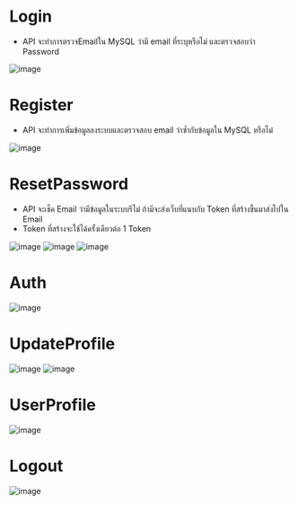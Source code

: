 # Login
* API จะทำการตรวจEmailใน MySQL ว่ามี email ที่ระบุหรือไม่ และตรวจสอบว่า Password

![image](https://i.imgur.com/8Gor0K0.png)
# Register
* API จะทำการเพิ่มข้อมูลลงระบบและตรวจสอบ email ว่าซ้ำกับข้อมูลใน MySQL หรือไม่

![image](https://i.imgur.com/dkNgRXS.png)
# ResetPassword
* API  จะเช็ค Email ว่ามีข้อมูลในระบบรึไม่ ถ้ามีจะส่งเว็บที่แนบกับ Token ที่สร้างขึ้นมาส่งไปใน Email
* Token ที่สร้างจะใช้ได้ครั้งเดียวต่อ 1 Token

![image](https://i.imgur.com/plBz3uw.png)
![image](https://i.imgur.com/rzewJPp.png)
![image](https://i.imgur.com/mA4PeSB.png)
# Auth

![image](https://i.imgur.com/fbPfB0j.png)
# UpdateProfile

![image](https://i.imgur.com/XAuEgVj.png)
![image](https://i.imgur.com/b8hPQ7A.png)
# UserProfile

![image](https://i.imgur.com/CnCiWBl.png)
# Logout

![image](https://i.imgur.com/5tP8APr.png)
